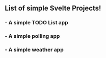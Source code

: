 ## List of simple Svelte Projects!
### - A simple TODO List app
### - A simple polling app
### - A simple weather app 
